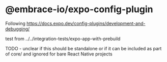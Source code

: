 # @embrace-io/expo-config-plugin

Following https://docs.expo.dev/config-plugins/development-and-debugging/

test from ../../integration-tests/expo-app-with-prebuild

TODO - unclear if this should be standalone or if it can be included as part of core/ and ignored for bare
React Native projects



